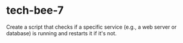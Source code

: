 # tech-bee-7
Create a script that checks if a specific service (e.g., a web server or database) is running and restarts it if it's not.
